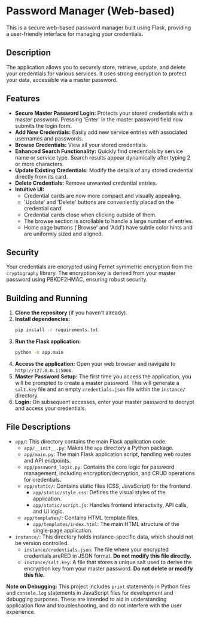 # Password Manager (Web-based)

This is a secure web-based password manager built using Flask, providing a user-friendly interface for managing your credentials.

## Description

The application allows you to securely store, retrieve, update, and delete your credentials for various services. It uses strong encryption to protect your data, accessible via a master password.

## Features

*   **Secure Master Password Login:** Protects your stored credentials with a master password. Pressing 'Enter' in the master password field now submits the login form.
*   **Add New Credentials:** Easily add new service entries with associated usernames and passwords.
*   **Browse Credentials:** View all your stored credentials.
*   **Enhanced Search Functionality:** Quickly find credentials by service name or service type. Search results appear dynamically after typing 2 or more characters.
*   **Update Existing Credentials:** Modify the details of any stored credential directly from its card.
*   **Delete Credentials:** Remove unwanted credential entries.
*   **Intuitive UI:**
    *   Credential cards are now more compact and visually appealing.
    *   'Update' and 'Delete' buttons are conveniently placed on the credential card.
    *   Credential cards close when clicking outside of them.
    *   The browse section is scrollable to handle a large number of entries.
    *   Home page buttons ('Browse' and 'Add') have subtle color hints and are uniformly sized and aligned.

## Security

Your credentials are encrypted using Fernet symmetric encryption from the `cryptography` library. The encryption key is derived from your master password using PBKDF2HMAC, ensuring robust security.

## Building and Running

1.  **Clone the repository** (if you haven't already).
2.  **Install dependencies:**
    ```bash
    pip install -r requirements.txt
    ```
3.  **Run the Flask application:**
    ```bash
    python -m app.main
    ```
4.  **Access the application:** Open your web browser and navigate to `http://127.0.0.1:5000`.
5.  **Master Password Setup:** The first time you access the application, you will be prompted to create a master password. This will generate a `salt.key` file and an empty `credentials.json` file within the `instance/` directory.
6.  **Login:** On subsequent accesses, enter your master password to decrypt and access your credentials.

## File Descriptions

*   `app/`: This directory contains the main Flask application code.
    *   `app/__init__.py`: Makes the `app` directory a Python package.
    *   `app/main.py`: The main Flask application script, handling web routes and API endpoints.
    *   `app/password_logic.py`: Contains the core logic for password management, including encryption/decryption, and CRUD operations for credentials.
    *   `app/static/`: Contains static files (CSS, JavaScript) for the frontend.
        *   `app/static/style.css`: Defines the visual styles of the application.
        *   `app/static/script.js`: Handles frontend interactivity, API calls, and UI logic.
    *   `app/templates/`: Contains HTML template files.
        *   `app/templates/index.html`: The main HTML structure of the single-page application.
*   `instance/`: This directory holds instance-specific data, which should not be version controlled.
    *   `instance/credentials.json`: The file where your encrypted credentials areRED in JSON format. **Do not modify this file directly.**
    *   `instance/salt.key`: A file that stores a unique salt used to derive the encryption key from your master password. **Do not delete or modify this file.**

**Note on Debugging:** This project includes `print` statements in Python files and `console.log` statements in JavaScript files for development and debugging purposes. These are intended to aid in understanding application flow and troubleshooting, and do not interfere with the user experience.